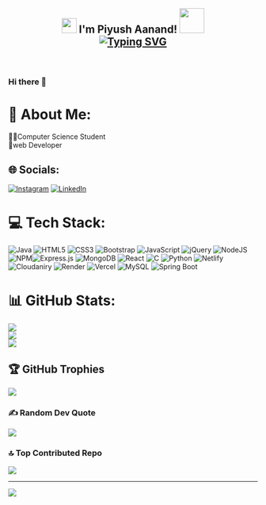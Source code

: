 <h2 align="center"><img src="https://emojis.slackmojis.com/emojis/images/1531849430/4246/blob-sunglasses.gif?1531849430" width="30"/>  I'm Piyush Aanand! <img src="https://media.giphy.com/media/12oufCB0MyZ1Go/giphy.gif" width="50"><br>
<a href="https://git.io/typing-svg"><img src="https://readme-typing-svg.demolab.com?font=times&pause=1000&center=true&width=435&lines=+++++++Being+a+coder+until+my+keyboard+dies" alt="Typing SVG" /></a>
</h2>
<br>

### Hi there 👋
# 💫 About Me:
👨‍💻Computer Science Student <br>📌web Developer 


## 🌐 Socials:
[![Instagram](https://img.shields.io/badge/Instagram-%23E4405F.svg?logo=Instagram&logoColor=white)](https://instagram.com/piyush_aanand_731) [![LinkedIn](https://img.shields.io/badge/LinkedIn-%230077B5.svg?logo=linkedin&logoColor=white)](https://linkedin.com/in/piyush-aanand-0800a9252) 

# 💻 Tech Stack:
![Java](https://img.shields.io/badge/java-%23ED8B00.svg?style=for-the-badge&logo=java&logoColor=white) ![HTML5](https://img.shields.io/badge/html5-%23E34F26.svg?style=for-the-badge&logo=html5&logoColor=white) ![CSS3](https://img.shields.io/badge/css3-%231572B6.svg?style=for-the-badge&logo=css3&logoColor=white) ![Bootstrap](https://img.shields.io/badge/bootstrap-%23563D7C.svg?style=for-the-badge&logo=bootstrap&logoColor=white) ![JavaScript](https://img.shields.io/badge/javascript-%23323330.svg?style=for-the-badge&logo=javascript&logoColor=%23F7DF1E) ![jQuery](https://img.shields.io/badge/jquery-%230769AD.svg?style=for-the-badge&logo=jquery&logoColor=white)  ![NodeJS](https://img.shields.io/badge/node.js-6DA55F?style=for-the-badge&logo=node.js&logoColor=white) ![NPM](https://img.shields.io/badge/NPM-%23000000.svg?style=for-the-badge&logo=npm&logoColor=white)![Express.js](https://img.shields.io/badge/express.js-%23404d59.svg?style=for-the-badge&logo=express&logoColor=%2361DAFB) ![MongoDB](https://img.shields.io/badge/MongoDB-%234ea94b.svg?style=for-the-badge&logo=mongodb&logoColor=white)  ![React](https://img.shields.io/badge/react-%2320232a.svg?style=for-the-badge&logo=react&logoColor=%2361DAFB) ![C](https://img.shields.io/badge/c-%2300599C.svg?style=for-the-badge&logo=c&logoColor=white)
![Python](https://img.shields.io/badge/python-3670A0?style=for-the-badge&logo=python&logoColor=ffdd54) ![Netlify](https://img.shields.io/badge/Netlify-00C7B7?style=for-the-badge&logo=netlify&logoColor=white) ![Cloudaniry](https://img.shields.io/badge/Cloudinary-3448C5?style=for-the-badge&logo=Cloudinary&logoColor=white)
![Render](https://img.shields.io/badge/Render-46E3B7?style=for-the-badge&logo=render&logoColor=white) ![Vercel](https://img.shields.io/badge/Vercel-000000?style=for-the-badge&logo=vercel&logoColor=white) ![MySQL](https://img.shields.io/badge/MySQL-005C84?style=for-the-badge&logo=mysql&logoColor=white) ![Spring Boot](https://img.shields.io/badge/Spring_Boot-6DB33F?style=for-the-badge&logo=spring-boot&logoColor=white)
# 📊 GitHub Stats:
![](https://github-readme-stats.vercel.app/api?username=piyushaanand&theme=blue-green&hide_border=false&include_all_commits=false&count_private=false)<br/>
![](https://github-readme-streak-stats.herokuapp.com/?user=piyushaanand&theme=blue-green&hide_border=false)<br/>
![](https://github-readme-stats.vercel.app/api/top-langs/?username=piyushaanand&theme=blue-green&hide_border=false&include_all_commits=false&count_private=false&layout=compact)

## 🏆 GitHub Trophies
![](https://github-profile-trophy.vercel.app/?username=piyushaanand&theme=radical&no-frame=false&no-bg=true&margin-w=4)

### ✍️ Random Dev Quote
![](https://quotes-github-readme.vercel.app/api?type=horizontal&theme=radical)

### 🔝 Top Contributed Repo
![](https://github-contributor-stats.vercel.app/api?username=piyushaanand&limit=5&theme=dark&combine_all_yearly_contributions=true)

---
[![](https://visitcount.itsvg.in/api?id=piyushaanand&icon=0&color=0)](https://visitcount.itsvg.in)
